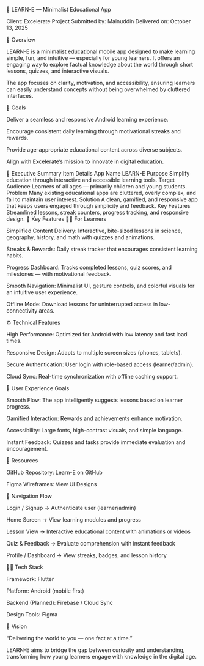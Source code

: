 📘 LEARN-E — Minimalist Educational App

Client: Excelerate
Project Submitted by: Mainuddin
Delivered on: October 13, 2025

🚀 Overview

LEARN-E is a minimalist educational mobile app designed to make learning simple, fun, and intuitive — especially for young learners.
It offers an engaging way to explore factual knowledge about the world through short lessons, quizzes, and interactive visuals.

The app focuses on clarity, motivation, and accessibility, ensuring learners can easily understand concepts without being overwhelmed by cluttered interfaces.

🎯 Goals

Deliver a seamless and responsive Android learning experience.

Encourage consistent daily learning through motivational streaks and rewards.

Provide age-appropriate educational content across diverse subjects.

Align with Excelerate’s mission to innovate in digital education.

🧠 Executive Summary
Item	Details
App Name	LEARN-E
Purpose	Simplify education through interactive and accessible learning tools.
Target Audience	Learners of all ages — primarily children and young students.
Problem	Many existing educational apps are cluttered, overly complex, and fail to maintain user interest.
Solution	A clean, gamified, and responsive app that keeps users engaged through simplicity and feedback.
Key Features	Streamlined lessons, streak counters, progress tracking, and responsive design.
🧩 Key Features
👩‍🎓 For Learners

Simplified Content Delivery:
Interactive, bite-sized lessons in science, geography, history, and math with quizzes and animations.

Streaks & Rewards:
Daily streak tracker that encourages consistent learning habits.

Progress Dashboard:
Tracks completed lessons, quiz scores, and milestones — with motivational feedback.

Smooth Navigation:
Minimalist UI, gesture controls, and colorful visuals for an intuitive user experience.

Offline Mode:
Download lessons for uninterrupted access in low-connectivity areas.

⚙️ Technical Features

High Performance: Optimized for Android with low latency and fast load times.

Responsive Design: Adapts to multiple screen sizes (phones, tablets).

Secure Authentication: User login with role-based access (learner/admin).

Cloud Sync: Real-time synchronization with offline caching support.

🎨 User Experience Goals

Smooth Flow: The app intelligently suggests lessons based on learner progress.

Gamified Interaction: Rewards and achievements enhance motivation.

Accessibility: Large fonts, high-contrast visuals, and simple language.

Instant Feedback: Quizzes and tasks provide immediate evaluation and encouragement.

🔗 Resources

GitHub Repository: Learn-E on GitHub

Figma Wireframes: View UI Designs

🧭 Navigation Flow

Login / Signup → Authenticate user (learner/admin)

Home Screen → View learning modules and progress

Lesson View → Interactive educational content with animations or videos

Quiz & Feedback → Evaluate comprehension with instant feedback

Profile / Dashboard → View streaks, badges, and lesson history

🧑‍💻 Tech Stack

Framework: Flutter

Platform: Android (mobile first)

Backend (Planned): Firebase / Cloud Sync

Design Tools: Figma

🌟 Vision

“Delivering the world to you — one fact at a time.”

LEARN-E aims to bridge the gap between curiosity and understanding, transforming how young learners engage with knowledge in the digital age.